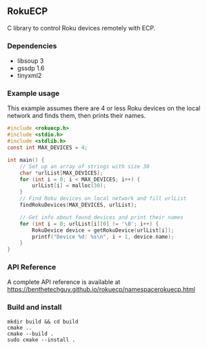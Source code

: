 ## RokuECP
C library to control Roku devices remotely with ECP.  

### Dependencies
* libsoup 3
* gssdp 1.6
* tinyxml2

### Example usage
This example assumes there are 4 or less Roku devices on the local network and finds them, then prints their names.
```C
#include <rokuecp.h>
#include <stdio.h>
#include <stdlib.h>
const int MAX_DEVICES = 4;

int main() {
    // Set up an array of strings with size 30
    char *urlList[MAX_DEVICES];
    for (int i = 0; i < MAX_DEVICES; i++) {
        urlList[i] = malloc(30);
    }
    // Find Roku devices on local network and fill urlList
    findRokuDevices(MAX_DEVICES, urlList);

    // Get info about found devices and print their names
    for (int i = 0; urlList[i][0] != '\0'; i++) {
        RokuDevice device = getRokuDevice(urlList[i]);
        printf("Device %d: %s\n", i + 1, device.name);
    }
}
```

### API Reference
A complete API reference is available at https://benthetechguy.github.io/rokuecp/namespacerokuecp.html

### Build and install
```
mkdir build && cd build
cmake ..
cmake --build .
sudo cmake --install .
```
